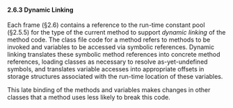 #### **2.6.3 Dynamic Linking** 

Each frame (§2.6) contains a reference to the run-time constant pool (§2.5.5) for the type of the current method to support *dynamic linking* of the method code. The class file code for a method refers to methods to be invoked and variables to be accessed via symbolic references. Dynamic linking translates these symbolic method references into concrete method references, loading classes as necessary to resolve as-yet-undefined symbols, and translates variable accesses into appropriate offsets in storage structures associated with the run-time location of these variables. 

This late binding of the methods and variables makes changes in other classes that a method uses less likely to break this code. 